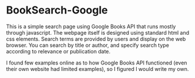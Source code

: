 # BookSearch-Google
This is a simple search page using Google Books API that runs mostly through javascript.  The webpage itself is designed using standard html and css elements.  Search terms are provided by users and display on the web browser.  You can search by title or author, and specify search type according to relevance or publication date.

I found few examples online as to how Google Books API functioned (even their own website had limited examples), so I figured I would write my own. 
